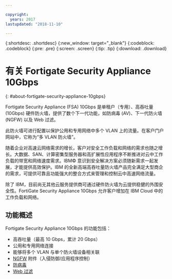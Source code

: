 ```yaml
---

copyright:
  years: 2017
lastupdated: "2018-11-10"

---
```


{:shortdesc: .shortdesc}
{:new_window: target="_blank"}
{:codeblock: .codeblock}
{:pre: .pre}
{:screen: .screen}
{:tip: .tip}
{:download: .download}

# 有关 Fortigate Security Appliance 10Gbps
{: #about-fortigate-security-appliance-10gbps}

Fortigate Security Appliance (FSA) 10Gbps 是单租户（专用）、高吞吐量 (10Gbps) 硬件防火墙，提供了数个下一代功能，如防病毒 (AV)、下一代防火墙 (NGFW) 以及 Web 过滤。

此防火墙可进行配置以保护公用和专用网络中多个 VLAN 上的流量。在客户门户网站中，它称为“多 VLAN 防火墙”。

随着企业对高速云网络需求的增长，客户对安全工作负载和网络的需求也随之增长。大数据、SAN、计算密集型服务器和高扩展性应用程序不断推进对云中工作负载的带宽和网络速度需求。IBM© 意识到安全解决方案必须随新需求一起发展，才能提供高效保护。IBM 的全新高端高吞吐量防火墙产品完全满足大型商企的需求，可提供可靠且功能强大的整合方式来管理和控制云中高速网络流量。

除了 IBM，目前尚无其他云服务提供商可通过硬件防火墙为云提供稳健的外围安全性。FortiGate Security Appliance 10Gbps 允许客户增加在 IBM Cloud 中的工作负载和网络。

## 功能概述

Fortigate Security Appliance 10Gbps 的功能包括：

* 高吞吐量（最高 10 Gbps，累计 20 Gbps）
* 公用和专用网络连接
* 能够将多个 VLAN 与单个防火墙设备相关联
* [NGFW](/docs/infrastructure/fortigate-10g?topic=fortigate-10g-fortiguard-firewall-addons) 附件（入侵防御/应用程序控制）
* [防病毒](/docs/infrastructure/fortigate-10g?topic=fortigate-10g-fortiguard-firewall-addons)
* [Web 过滤](/docs/infrastructure/fortigate-10g?topic=fortigate-10g-fortiguard-firewall-addons)
